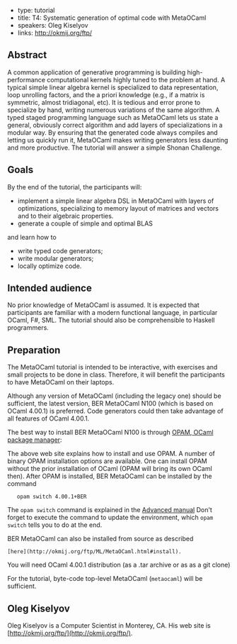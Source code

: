 - type: tutorial
- title: T4: Systematic generation of optimal code with MetaOCaml
- speakers: Oleg Kiselyov
- links: http://okmij.org/ftp/


## Abstract
A common application of generative programming is building
high-performance computational kernels highly tuned to the problem at
hand. A typical simple linear algebra kernel is specialized to data
representation, loop unrolling factors, and the a priori knowledge
\(e.g., if a matrix is symmetric, almost tridiagonal, etc\). It is
tedious and error prone to specialize by hand, writing numerous
variations of the same algorithm. A typed staged programming language
such as MetaOCaml lets us state a general, obviously correct algorithm
and add layers of specializations in a modular way. By ensuring that
the generated code always compiles and letting us quickly run it,
MetaOCaml makes writing generators less daunting and more productive.
The tutorial will answer a simple Shonan Challenge.

## Goals
By the end of the tutorial, the participants will:

- implement a simple linear algebra DSL in MetaOCaml with
 layers of optimizations, specializing to memory layout of
 matrices and vectors and to their algebraic properties.
- generate a couple of simple and optimal BLAS

and learn how to

- write typed code generators; 
- write modular generators;
- locally optimize code.

## Intended audience
No prior knowledge of MetaOCaml is assumed. It is expected that
participants are familiar with a modern functional language, in
particular OCaml, F#, SML. The tutorial should also be comprehensible
to Haskell programmers.

## Preparation
The MetaOCaml tutorial is intended to be interactive, with exercises
and small projects to be done in class. Therefore, it will benefit the
participants to have MetaOCaml on their laptops.

Although any version of MetaOCaml \(including the legacy one\) should
be sufficient, the latest version, BER MetaOCaml N100 \(which is based
on OCaml 4.00.1\) is preferred. Code generators could then take
advantage of all features of OCaml 4.00.1.

The best way to install BER MetaOCaml N100 is through [OPAM, OCaml
package manager](http://opam.ocamlpro.com/):

The above web site explains how to install and use OPAM. A number of
binary OPAM installation options are available. One can install OPAM
without the prior installation of OCaml \(OPAM will bring its own
OCaml then\). After OPAM is installed, BER MetaOCaml can be installed
by the command

```
   opam switch 4.00.1+BER
```

The `opam switch` command is explained in the [Advanced manual](http://opam.ocaml.org/doc/Advanced_Usage.html)
Don't forget to execute the command to update the environment,
which `opam switch` tells you to do at the end.

BER MetaOCaml can also be installed from source as described

```
[here](http://okmij.org/ftp/ML/MetaOCaml.html#install).
```

You will need OCaml 4.00.1 distribution \(as a .tar archive or
as as a git clone\)

For the tutorial, byte-code top-level MetaOCaml \(`metaocaml`\) will be
sufficient.

## Oleg Kiselyov
Oleg Kiselyov is a Computer Scientist in Monterey, CA. His web site is
[http://okmij.org/ftp/](http://okmij.org/ftp/).
